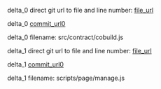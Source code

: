 delta_0 direct git url to file and line number: [file_url](https://www.github.com/bumoproject/bumo/commit/0d3bc9b89f9b119f00413106ec289d711f97cda0/#diff-a7e3b2265880ea8c4f3e4fc0abb5bf5a7a30eb800034035cc166bf9f95af3413L181)

delta_0 [commit_url0](https://www.github.com/bumoproject/bumo/commit/0d3bc9b89f9b119f00413106ec289d711f97cda0)

delta_0 filename: src/contract/cobuild.js



delta_1 direct git url to file and line number: [file_url](https://www.github.com/FirefoxBar/HeaderEditor/commit/38cea17c547d5b30dcb52cd776aa6cf040d13b3c/#diff-2858216a5a7c54e4af078fb62fa913b5e0d2aaaea54a171fd0d0f30c43064be1L663)

delta_1 [commit_url0](https://www.github.com/FirefoxBar/HeaderEditor/commit/38cea17c547d5b30dcb52cd776aa6cf040d13b3c)

delta_1 filename: scripts/page/manage.js



